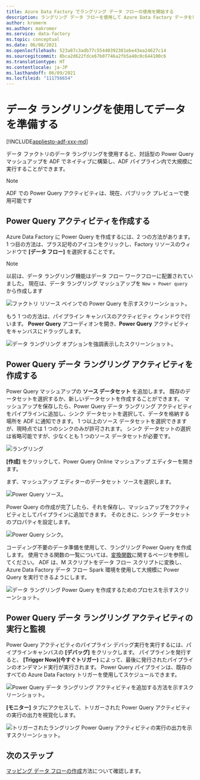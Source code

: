 ```yaml
---
title: Azure Data Factory でラングリング データ フローの使用を開始する
description: ラングリング データ フローを使用して Azure Data Factory データを準備する方法に関するチュートリアル
author: kromerm
ms.author: makromer
ms.service: data-factory
ms.topic: conceptual
ms.date: 06/08/2021
ms.openlocfilehash: 523a87c3adb77c55440392381ebe43ea24627c14
ms.sourcegitcommit: 8bca2d622fdce67b07746a2fb5a40c0c644100c6
ms.translationtype: HT
ms.contentlocale: ja-JP
ms.lasthandoff: 06/09/2021
ms.locfileid: "111756654"
---
```

# <a name="prepare-data-with-data-wrangling"></a>データ ラングリングを使用してデータを準備する

[!INCLUDE[appliesto-adf-xxx-md](includes/appliesto-adf-xxx-md.md)]

データ ファクトリのデータ ラングリングを使用すると、対話型の Power Query マッシュアップを ADF でネイティブに構築し、ADF パイプライン内で大規模に実行することができます。

> [!NOTE]
> ADF での Power Query アクティビティは、現在、パブリック プレビューで使用可能です

## <a name="create-a-power-query-activity"></a>Power Query アクティビティを作成する

Azure Data Factory に Power Query を作成するには、2 つの方法があります。 1 つ目の方法は、プラス記号のアイコンをクリックし、Factory リソースのウィンドウで **[データ フロー]** を選択することです。

> [!NOTE]
> 以前は、データ ラングリング機能はデータ フロー ワークフローに配置されていました。 現在は、データ ラングリング マッシュアップを ```New > Power query``` から作成します

![ファクトリ リソース ペインでの Power Query を示すスクリーンショット。](media/data-flow/power-query-wrangling.png)

もう 1 つの方法は、パイプライン キャンバスのアクティビティ ウィンドウで行います。 **Power Query** アコーディオンを開き、**Power Query** アクティビティをキャンバスにドラッグします。

![データ ラングリング オプションを強調表示したスクリーンショット。](media/data-flow/power-query-activity.png)

## <a name="author-a-power-query-data-wrangling-activity"></a>Power Query データ ラングリング アクティビティを作成する

Power Query マッシュアップの **ソース データセット** を追加します。 既存のデータセットを選択するか、新しいデータセットを作成することができます。 マッシュアップを保存したら、Power Query データ ラングリング アクティビティをパイプラインに追加し、シンク データセットを選択して、データを格納する場所を ADF に通知できます。 1 つ以上のソース データセットを選択できますが、現時点では 1 つのシンクのみが許可されます。 シンク データセットの選択は省略可能ですが、少なくとも 1 つのソース データセットが必要です。

![ラングリング](media/wrangling-data-flow/tutorial4.png)

**[作成]** をクリックして、Power Query Online マッシュアップ エディターを開きます。

まず、マッシュアップ エディターのデータセット ソースを選択します。

![Power Query ソース。](media/wrangling-data-flow/pq-new-source.png)

Power Query の作成が完了したら、それを保存し、マッシュアップをアクティビティとしてパイプラインに追加できます。 そのときに、シンク データセットのプロパティを設定します。

![Power Query シンク。](media/wrangling-data-flow/pq-new-sink.png)

コーディング不要のデータ準備を使用して、ラングリング Power Query を作成します。 使用できる関数の一覧については、[変換関数](wrangling-functions.md)に関するページを参照してください。 ADF は、M スクリプトをデータ フロー スクリプトに変換し、Azure Data Factory データ フロー Spark 環境を使用して大規模に Power Query を実行できるようにします。

![データ ラングリング Power Query を作成するためのプロセスを示すスクリーンショット。](media/wrangling-data-flow/tutorial6.png)

## <a name="running-and-monitoring-a-power-query-data-wrangling-activity"></a>Power Query データ ラングリング アクティビティの実行と監視

Power Query アクティビティのパイプライン デバッグ実行を実行するには、パイプラインキャンバスの **[デバッグ]** をクリックします。 パイプラインを発行すると、 **[Trigger Now]\(今すぐトリガー\)** によって、最後に発行されたパイプラインのオンデマンド実行が実行されます。 Power Query パイプラインは、既存のすべての Azure Data Factory トリガーを使用してスケジュールできます。

![Power Query データ ラングリング アクティビティを追加する方法を示すスクリーンショット。](media/data-flow/pq-activity-001.png)

**[モニター]** タブにアクセスして、トリガーされた Power Query アクティビティの実行の出力を視覚化します。

![トリガーされたラングリング Power Query アクティビティの実行の出力を示すスクリーンショット。](media/wrangling-data-flow/tutorial2.png)

## <a name="next-steps"></a>次のステップ

[マッピング データ フローの作成](tutorial-data-flow.md)方法について確認します。
